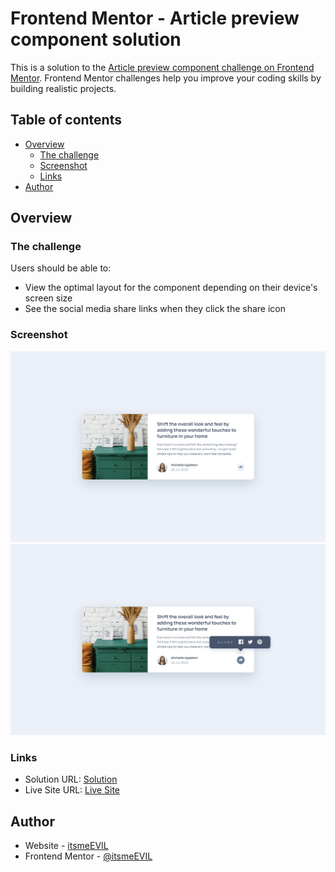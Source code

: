 # Frontend Mentor - Article preview component solution

This is a solution to the [Article preview component challenge on Frontend Mentor](https://www.frontendmentor.io/challenges/article-preview-component-dYBN_pYFT). Frontend Mentor challenges help you improve your coding skills by building realistic projects.

## Table of contents

-   [Overview](#overview)
    -   [The challenge](#the-challenge)
    -   [Screenshot](#screenshot)
    -   [Links](#links)
-   [Author](#author)

## Overview

### The challenge

Users should be able to:

-   View the optimal layout for the component depending on their device's screen size
-   See the social media share links when they click the share icon

### Screenshot

![](./images/screenshot1.jpg)
![](./images/screenshot2.jpg)

### Links

-   Solution URL: [Solution](https://www.frontendmentor.io/solutions/articlepreviewcomponent-html-sass-js-KMPGkhkAi)
-   Live Site URL: [Live Site](https://itsmeevil-frontendmentor-solutions.netlify.app/article-preview-component/)

## Author

-   Website - [itsmeEVIL](https://itsmeevil.github.io)
-   Frontend Mentor - [@itsmeEVIL](https://www.frontendmentor.io/profile/itsmeEVIL)
